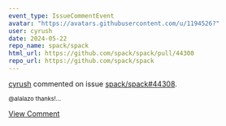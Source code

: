 ```yaml
---
event_type: IssueCommentEvent
avatar: "https://avatars.githubusercontent.com/u/1194526?"
user: cyrush
date: 2024-05-22
repo_name: spack/spack
html_url: https://github.com/spack/spack/pull/44308
repo_url: https://github.com/spack/spack
---
```


<a href='https://github.com/cyrush' target='_blank'>cyrush</a> commented on issue <a href='https://github.com/spack/spack/pull/44308' target='_blank'>spack/spack#44308</a>.

<small>@alalazo  thanks!...</small>

<a href='https://github.com/spack/spack/pull/44308' target='_blank'>View Comment</a>